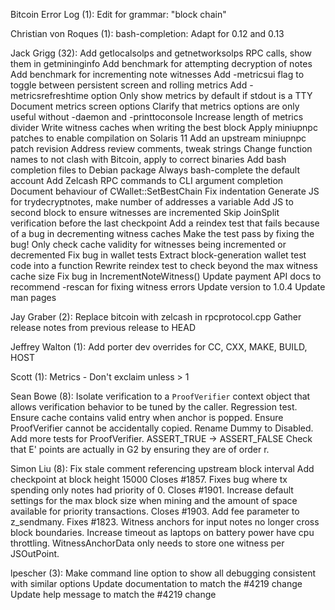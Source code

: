 Bitcoin Error Log (1):
      Edit for grammar: "block chain"

Christian von Roques (1):
      bash-completion: Adapt for 0.12 and 0.13

Jack Grigg (32):
      Add getlocalsolps and getnetworksolps RPC calls, show them in getmininginfo
      Add benchmark for attempting decryption of notes
      Add benchmark for incrementing note witnesses
      Add -metricsui flag to toggle between persistent screen and rolling metrics
      Add -metricsrefreshtime option
      Only show metrics by default if stdout is a TTY
      Document metrics screen options
      Clarify that metrics options are only useful without -daemon and -printtoconsole
      Increase length of metrics divider
      Write witness caches when writing the best block
      Apply miniupnpc patches to enable compilation on Solaris 11
      Add an upstream miniupnpc patch revision
      Address review comments, tweak strings
      Change function names to not clash with Bitcoin, apply to correct binaries
      Add bash completion files to Debian package
      Always bash-complete the default account
      Add Zelcash RPC commands to CLI argument completion
      Document behaviour of CWallet::SetBestChain
      Fix indentation
      Generate JS for trydecryptnotes, make number of addresses a variable
      Add JS to second block to ensure witnesses are incremented
      Skip JoinSplit verification before the last checkpoint
      Add a reindex test that fails because of a bug in decrementing witness caches
      Make the test pass by fixing the bug!
      Only check cache validity for witnesses being incremented or decremented
      Fix bug in wallet tests
      Extract block-generation wallet test code into a function
      Rewrite reindex test to check beyond the max witness cache size
      Fix bug in IncrementNoteWitness()
      Update payment API docs to recommend -rescan for fixing witness errors
      Update version to 1.0.4
      Update man pages

Jay Graber (2):
      Replace bitcoin with zelcash in rpcprotocol.cpp
      Gather release notes from previous release to HEAD

Jeffrey Walton (1):
      Add porter dev overrides for CC, CXX, MAKE, BUILD, HOST

Scott (1):
      Metrics - Don't exclaim unless > 1

Sean Bowe (8):
      Isolate verification to a `ProofVerifier` context object that allows verification behavior to be tuned by the caller.
      Regression test.
      Ensure cache contains valid entry when anchor is popped.
      Ensure ProofVerifier cannot be accidentally copied.
      Rename Dummy to Disabled.
      Add more tests for ProofVerifier.
      ASSERT_TRUE -> ASSERT_FALSE
      Check that E' points are actually in G2 by ensuring they are of order r.

Simon Liu (8):
      Fix stale comment referencing upstream block interval
      Add checkpoint at block height 15000
      Closes #1857. Fixes bug where tx spending only notes had priority of 0.
      Closes #1901. Increase default settings for the max block size when     mining and the amount of space available for priority transactions.
      Closes #1903. Add fee parameter to z_sendmany.
      Fixes #1823. Witness anchors for input notes no longer cross block boundaries.
      Increase timeout as laptops on battery power have cpu throttling.
      WitnessAnchorData only needs to store one witness per JSOutPoint.

lpescher (3):
      Make command line option to show all debugging consistent with similar options
      Update documentation to match the #4219 change
      Update help message to match the #4219 change

